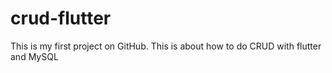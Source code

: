 # crud-flutter
This is my first project on GitHub. This is about how to do CRUD with flutter and MySQL
